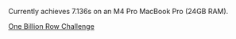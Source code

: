 Currently achieves 7.136s on an M4 Pro MacBook Pro (24GB RAM).

[One Billion Row Challenge](https://github.com/gunnarmorling/1brc)
